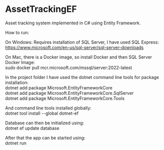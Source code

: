 # AssetTrackingEF
Asset tracking system implemented in C# using Entity Framework.<p>

How to run:<p>

On Windows: Requires installation of SQL Server, I have used SQL Express:<br>
https://www.microsoft.com/en-us/sql-server/sql-server-downloads<p>

On Mac, there is a Docker image, so install Docker and then SQL Server Docker Image:<br>
sudo docker pull mcr.microsoft.com/mssql/server:2022-latest<p>

In the project folder I have used the dotnet command line tools for package installation:<br>
dotnet add package Microsoft.EntityFrameworkCore<br>
dotnet add package Microsoft.EntityFrameworkCore.SqlServer<br>
dotnet add package Microsoft.EntityFrameworkCore.Tools<p>

And command line tools installed globally:<br>
dotnet tool install --global dotnet-ef

Database can then be initialized using:<br>
dotnet ef update database

After that the app can be started using:<br>
dotnet run


